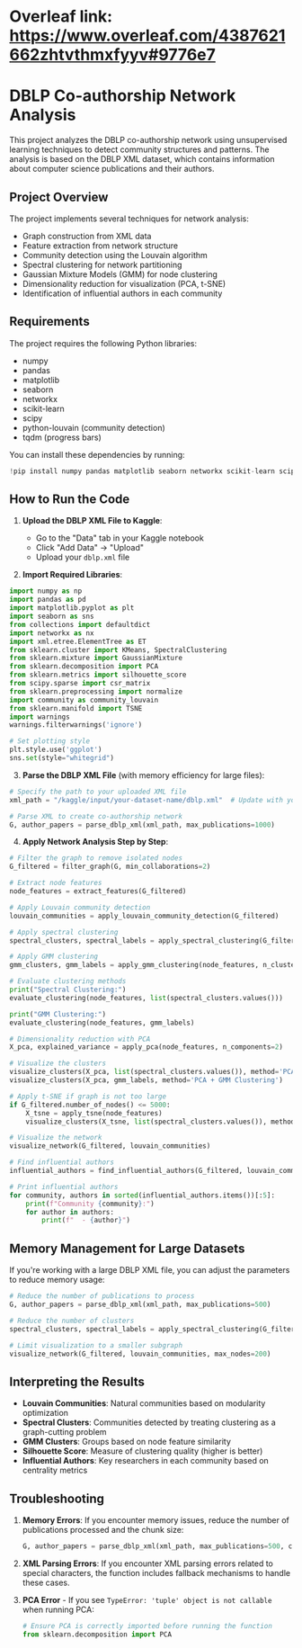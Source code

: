 # Overleaf link: https://www.overleaf.com/4387621662zhtvthmxfyyv#9776e7
# DBLP Co-authorship Network Analysis

This project analyzes the DBLP co-authorship network using unsupervised learning techniques to detect community structures and patterns. The analysis is based on the DBLP XML dataset, which contains information about computer science publications and their authors.

## Project Overview

The project implements several techniques for network analysis:
- Graph construction from XML data
- Feature extraction from network structure
- Community detection using the Louvain algorithm
- Spectral clustering for network partitioning
- Gaussian Mixture Models (GMM) for node clustering
- Dimensionality reduction for visualization (PCA, t-SNE)
- Identification of influential authors in each community

## Requirements

The project requires the following Python libraries:
- numpy
- pandas
- matplotlib
- seaborn
- networkx
- scikit-learn
- scipy
- python-louvain (community detection)
- tqdm (progress bars)

You can install these dependencies by running:
```python
!pip install numpy pandas matplotlib seaborn networkx scikit-learn scipy python-louvain tqdm
```

## How to Run the Code

1. **Upload the DBLP XML File to Kaggle**:
   - Go to the "Data" tab in your Kaggle notebook
   - Click "Add Data" → "Upload"
   - Upload your `dblp.xml` file

2. **Import Required Libraries**:
```python
import numpy as np
import pandas as pd
import matplotlib.pyplot as plt
import seaborn as sns
from collections import defaultdict
import networkx as nx
import xml.etree.ElementTree as ET
from sklearn.cluster import KMeans, SpectralClustering
from sklearn.mixture import GaussianMixture
from sklearn.decomposition import PCA
from sklearn.metrics import silhouette_score
from scipy.sparse import csr_matrix
from sklearn.preprocessing import normalize
import community as community_louvain
from sklearn.manifold import TSNE
import warnings
warnings.filterwarnings('ignore')

# Set plotting style
plt.style.use('ggplot')
sns.set(style="whitegrid")
```

3. **Parse the DBLP XML File** (with memory efficiency for large files):
```python
# Specify the path to your uploaded XML file
xml_path = "/kaggle/input/your-dataset-name/dblp.xml"  # Update with your path

# Parse XML to create co-authorship network
G, author_papers = parse_dblp_xml(xml_path, max_publications=1000)
```

4. **Apply Network Analysis Step by Step**:

```python
# Filter the graph to remove isolated nodes
G_filtered = filter_graph(G, min_collaborations=2)

# Extract node features
node_features = extract_features(G_filtered)

# Apply Louvain community detection
louvain_communities = apply_louvain_community_detection(G_filtered)

# Apply spectral clustering
spectral_clusters, spectral_labels = apply_spectral_clustering(G_filtered, n_clusters=10)

# Apply GMM clustering
gmm_clusters, gmm_labels = apply_gmm_clustering(node_features, n_clusters=10)

# Evaluate clustering methods
print("Spectral Clustering:")
evaluate_clustering(node_features, list(spectral_clusters.values()))

print("GMM Clustering:")
evaluate_clustering(node_features, gmm_labels)

# Dimensionality reduction with PCA
X_pca, explained_variance = apply_pca(node_features, n_components=2)

# Visualize the clusters
visualize_clusters(X_pca, list(spectral_clusters.values()), method='PCA + Spectral Clustering')
visualize_clusters(X_pca, gmm_labels, method='PCA + GMM Clustering')

# Apply t-SNE if graph is not too large
if G_filtered.number_of_nodes() <= 5000:
    X_tsne = apply_tsne(node_features)
    visualize_clusters(X_tsne, list(spectral_clusters.values()), method='t-SNE + Spectral Clustering')

# Visualize the network
visualize_network(G_filtered, louvain_communities)

# Find influential authors
influential_authors = find_influential_authors(G_filtered, louvain_communities, top_n=5)

# Print influential authors
for community, authors in sorted(influential_authors.items())[:5]:
    print(f"Community {community}:")
    for author in authors:
        print(f"  - {author}")
```

## Memory Management for Large Datasets

If you're working with a large DBLP XML file, you can adjust the parameters to reduce memory usage:

```python
# Reduce the number of publications to process
G, author_papers = parse_dblp_xml(xml_path, max_publications=500)

# Reduce the number of clusters
spectral_clusters, spectral_labels = apply_spectral_clustering(G_filtered, n_clusters=5)

# Limit visualization to a smaller subgraph
visualize_network(G_filtered, louvain_communities, max_nodes=200)
```

## Interpreting the Results

- **Louvain Communities**: Natural communities based on modularity optimization
- **Spectral Clusters**: Communities detected by treating clustering as a graph-cutting problem
- **GMM Clusters**: Groups based on node feature similarity
- **Silhouette Score**: Measure of clustering quality (higher is better)
- **Influential Authors**: Key researchers in each community based on centrality metrics

## Troubleshooting

1. **Memory Errors**: If you encounter memory issues, reduce the number of publications processed and the chunk size:
   ```python
   G, author_papers = parse_dblp_xml(xml_path, max_publications=500, chunk_size=50000)
   ```

2. **XML Parsing Errors**: If you encounter XML parsing errors related to special characters, the function includes fallback mechanisms to handle these cases.

3. **PCA Error** - If you see `TypeError: 'tuple' object is not callable` when running PCA:
   ```python
   # Ensure PCA is correctly imported before running the function
   from sklearn.decomposition import PCA
   ```
